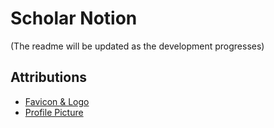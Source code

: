 # Scholar Notion

(The readme will be updated as the development progresses)

## Attributions

-  [Favicon & Logo](https://www.flaticon.com/free-icon/letter-s_6229486?term=s&page=1&position=33&origin=search&related_id=6229486)
-  [Profile Picture](https://www.flaticon.com/free-icon/graduation-hat_4831234?term=scholar&page=1&position=3&origin=search&related_id=4831234)
